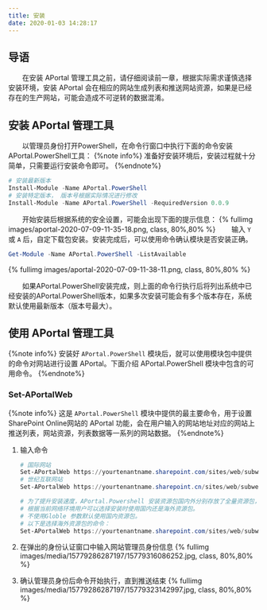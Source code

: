 ```yaml
---
title: 安装
date: 2020-01-03 14:28:17
---
```


## 导语

&emsp;&emsp;在安装 APortal 管理工具之前，请仔细阅读前一章，根据实际需求谨慎选择安装环境，安装 APortal 会在相应的网站生成列表和推送网站资源，如果是已经存在的生产网站，可能会造成不可逆转的数据混淆。

## 安装 APortal 管理工具

&emsp;&emsp;以管理员身份打开PowerShell，在命令行窗口中执行下面的命令安装APortal.PowerShell工具：
{%note info%}
准备好安装环境后，安装过程就十分简单，只需要运行安装命令即可。
{%endnote%}

```powershell
# 安装最新版本
Install-Module -Name APortal.PowerShell
# 安装特定版本， 版本号根据实际情况进行修改
Install-Module -Name APortal.PowerShell -RequiredVersion 0.0.9
```

&emsp;&emsp;开始安装后根据系统的安全设置，可能会出现下面的提示信息：
{% fullimg images/aportal-2020-07-09-11-35-18.png,  class, 80%,80% %}
&emsp;&emsp;输入 `Y` 或 `A` 后，自定下载包安装。安装完成后，可以使用命令确认模块是否安装正确。

```powershell
Get-Module -Name APortal.PowerShell -ListAvailable
```

{% fullimg images/aportal-2020-07-09-11-38-11.png,  class, 80%,80% %}

&emsp;&emsp;如果APortal.PowerShell安装完成，则上面的命令行执行后将列出系统中已经安装的APortal.PowerShell版本，如果多次安装可能会有多个版本存在，系统默认使用最新版本（版本号最大）。

## 使用 APortal 管理工具

{%note info%}
安装好 `APortal.PowerShell` 模块后，就可以使用模块包中提供的命令对网站进行设置 APortal。下面介绍 APortal.PowerShell 模块中包含的可用命令。
{%endnote%}

### Set-APortalWeb
{%note info%}
这是 `APortal.PowerShell` 模块中提供的最主要命令，用于设置SharePoint Online网站的 APortal 功能，会在用户输入的网站地址对应的网站上推送列表，网站资源，列表数据等一系列的网站数据。
{%endnote%}

1. 输入命令

    ```powershell
    # 国际网站
    Set-APortalWeb https://yourtenantname.sharepoint.com/sites/web/subweb
    # 世纪互联网站
    Set-APortalWeb https://yourtenantname.sharepoint.cn/sites/web/subweb

    # 为了提升安装速度，APortal.Powershell 安装资源包国内外分别存放了全量资源包，
    # 根据当前网络环境用户可以选择安装时使用国内还是海外资源包。
    # 不使用Globle 参数默认使用国内资源包。
    # 以下是选择海外资源包的命令：
    Set-APortalWeb https://yourtenantname.sharepoint.com/sites/web/subweb -Globle

    ```

2. 在弹出的身份认证窗口中输入网站管理员身份信息
{% fullimg images/media/15779286287197/15779316086252.jpg,  class, 80%,80% %}

1. 确认管理员身份后命令开始执行，直到推送结束
{% fullimg images/media/15779286287197/15779323142997.jpg,  class, 80%,80% %}

